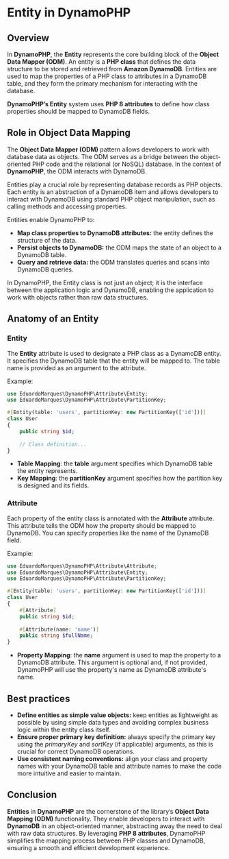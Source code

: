 # Entity in DynamoPHP

## Overview

In **DynamoPHP**, the **Entity** represents the core building block of the **Object Data Mapper (ODM)**. An entity is a
**PHP class** that defines the data structure to be stored and retrieved from **Amazon DynamoDB**. Entities are used to
map the properties of a PHP class to attributes in a DynamoDB table, and they form the primary mechanism for interacting
with the database.

**DynamoPHP’s Entity** system uses **PHP 8 attributes** to define how class properties should be mapped to DynamoDB
fields.

## Role in Object Data Mapping

The **Object Data Mapper (ODM)** pattern allows developers to work with database data as objects. The ODM serves as a
bridge between the object-oriented PHP code and the relational (or NoSQL) database. In the context of **DynamoPHP**, the
ODM interacts with DynamoDB.

Entities play a crucial role by representing database records as PHP objects. Each entity is an abstraction of a
DynamoDB item and allows developers to interact with DynamoDB using standard PHP object manipulation, such as calling
methods and accessing properties.

Entities enable DynamoPHP to:

- **Map class properties to DynamoDB attributes:** the entity defines the structure of the data.
- **Persist objects to DynamoDB:** the ODM maps the state of an object to a DynamoDB table.
- **Query and retrieve data:** the ODM translates queries and scans into DynamoDB queries.

In DynamoPHP, the Entity class is not just an object; it is the interface between the application logic and DynamoDB,
enabling the application to work with objects rather than raw data structures.

## Anatomy of an Entity

### Entity

The **Entity** attribute is used to designate a PHP class as a DynamoDB entity. It specifies the DynamoDB table that
the entity will be mapped to. The table name is provided as an argument to the attribute.

Example:

```php
use EduardoMarques\DynamoPHP\Attribute\Entity;
use EduardoMarques\DynamoPHP\Attribute\PartitionKey;

#[Entity(table: 'users', partitionKey: new PartitionKey(['id']))]
class User
{
    public string $id;
    
    // Class definition...
}
```

- **Table Mapping**: the **table** argument specifies which DynamoDB table the entity represents.
- **Key Mapping**: the **partitionKey** argument specifies how the partition key is designed and its fields.

### Attribute

Each property of the entity class is annotated with the **Attribute** attribute. This attribute tells the ODM how the
property should be mapped to DynamoDB. You can specify properties like the name of the DynamoDB field.

Example:

```php
use EduardoMarques\DynamoPHP\Attribute\Attribute;
use EduardoMarques\DynamoPHP\Attribute\Entity;
use EduardoMarques\DynamoPHP\Attribute\PartitionKey;

#[Entity(table: 'users', partitionKey: new PartitionKey(['id']))]
class User
{
    #[Attribute]
    public string $id;
    
    #[Attribute(name: 'name')]
    public string $fullName;
}
```

- **Property Mapping**: the **name** argument is used to map the property to a DynamoDB attribute. This argument is
  optional and, if not provided, DynamoPHP will use the property's name as DynamoDB attribute's name.

## Best practices

- **Define entities as simple value objects:** keep entities as lightweight as possible by using simple data types and
  avoiding complex business logic within the entity class itself.
- **Ensure proper primary key definition:** always specify the primary key using the _primaryKey_ and _sortKey_ (if
  applicable) arguments, as this is crucial for correct DynamoDB operations.
- **Use consistent naming conventions:** align your class and property names with your DynamoDB table and attribute
  names to make the code more intuitive and easier to maintain.

## Conclusion

**Entities** in **DynamoPHP** are the cornerstone of the library’s **Object Data Mapping (ODM)** functionality. They
enable developers to interact with **DynamoDB** in an object-oriented manner, abstracting away the need to deal with raw
data structures. By leveraging **PHP 8 attributes**, DynamoPHP simplifies the mapping process between PHP classes and
DynamoDB, ensuring a smooth and efficient development experience.
